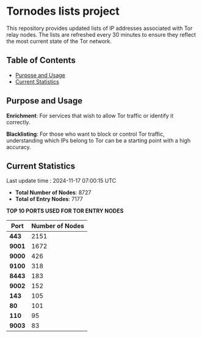 # Tornodes lists project

This repository provides updated lists of IP addresses associated with Tor relay nodes. The lists are refreshed every 30 minutes to ensure they reflect the most current state of the Tor network.

## Table of Contents

- [Purpose and Usage](#purpose-and-usage)
- [Current Statistics](#current-statistics)


## Purpose and Usage

**Enrichment**: For services that wish to allow Tor traffic or identify it correctly.

**Blacklisting**: For those who want to block or control Tor traffic, understanding which IPs belong to Tor can be a starting point with a high accuracy.

## Current Statistics

Last update time : 2024-11-17 07:00:15 UTC

- **Total Number of Nodes**: 8727
- **Total of Entry Nodes**: 7177

**TOP 10 PORTS USED FOR TOR ENTRY NODES**

| **Port** | **Number of Nodes** |
|------|-----------------|
| **443**   | 2151  |
| **9001**   | 1672  |
| **9000**   | 426  |
| **9100**   | 318  |
| **8443**   | 183  |
| **9002**   | 152  |
| **143**   | 105  |
| **80**   | 101  |
| **110**   | 95  |
| **9003**   | 83  |

